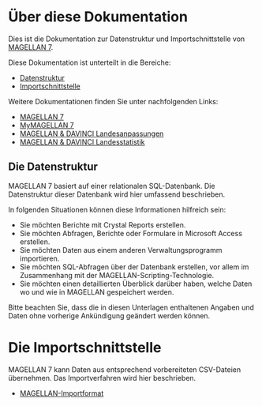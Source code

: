 # Über diese Dokumentation

Dies ist die Dokumentation zur Datenstruktur und Importschnittstelle von [MAGELLAN 7](https://doc.magellan7.stueber.de/).

Diese Dokumentation ist unterteilt in die Bereiche:

* [Datenstruktur](https://doc.magellan7-ds.stueber.de/datenstruktur/)
* [Importschnittstelle](https://doc.magellan7-ds.stueber.de/importe/)

Weitere Dokumentationen finden Sie unter nachfolgenden Links:

* [MAGELLAN 7](https://doc.MAGELLAN7.stueber.de)
* [MyMAGELLAN 7](https://doc.myMAGELLAN7.stueber.de)
* [MAGELLAN & DAVINCI Landesanpassungen](https://doc.la.stueber.de)
* [MAGELLAN & DAVINCI Landesstatistik](https://doc.ls.stueber.de)

## Die Datenstruktur

MAGELLAN 7 basiert auf einer relationalen SQL-Datenbank. Die Datenstruktur dieser Datenbank wird hier umfassend beschrieben.

In folgenden Situationen können diese Informationen hilfreich sein:

* Sie möchten Berichte mit Crystal Reports erstellen.
* Sie möchten Abfragen, Berichte oder Formulare in Microsoft Access erstellen.
* Sie möchten Daten aus einem anderen Verwaltungsprogramm importieren.
* Sie möchten SQL-Abfragen über der Datenbank erstellen, vor allem im Zusammenhang mit der MAGELLAN-Scripting-Technologie.
* Sie möchten einen detaillierten Überblick darüber haben, welche Daten wo und wie in MAGELLAN gespeichert werden.

Bitte beachten Sie, dass die in diesen Unterlagen enthaltenen Angaben und Daten ohne vorherige Ankündigung geändert werden können.

# Die Importschnittstelle

MAGELLAN 7 kann Daten aus entsprechend vorbereiteten CSV-Dateien übernehmen. Das Importverfahren wird hier beschrieben.

* [MAGELLAN-Importformat]([importe/index.md](https://doc.MAGELLAN7-ds.stueber.de/importe/))
